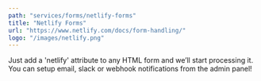 ```yaml
---
path: "services/forms/netlify-forms"
title: "Netlify Forms"
url: "https://www.netlify.com/docs/form-handling/"
logo: "/images/netlify.png"
---
```


Just add a 'netlify' attribute to any HTML form and we’ll start processing it. You can setup email, slack or webhook notifications from the admin panel!

